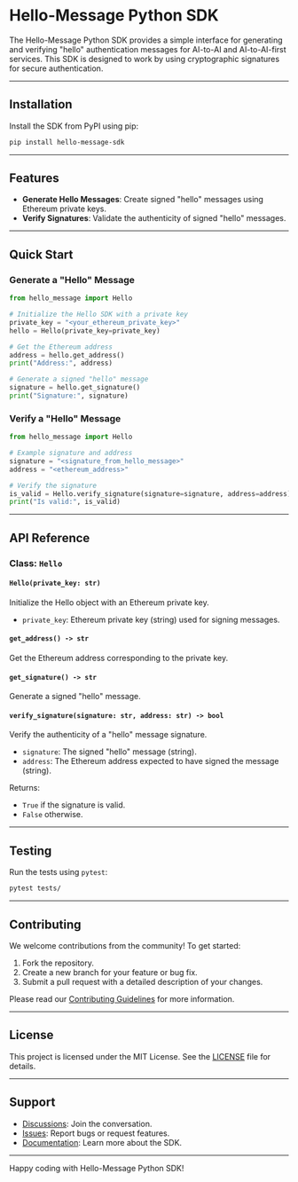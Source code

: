 # Hello-Message Python SDK

The Hello-Message Python SDK provides a simple interface for generating and verifying "hello" authentication messages for AI-to-AI and AI-to-AI-first services. This SDK is designed to work by using cryptographic signatures for secure authentication.

---

## Installation

Install the SDK from PyPI using pip:

```bash
pip install hello-message-sdk
```

---

## Features

- **Generate Hello Messages**: Create signed "hello" messages using Ethereum private keys.
- **Verify Signatures**: Validate the authenticity of signed "hello" messages.

---

## Quick Start

### Generate a "Hello" Message

```python
from hello_message import Hello

# Initialize the Hello SDK with a private key
private_key = "<your_ethereum_private_key>"
hello = Hello(private_key=private_key)

# Get the Ethereum address
address = hello.get_address()
print("Address:", address)

# Generate a signed "hello" message
signature = hello.get_signature()
print("Signature:", signature)
```

### Verify a "Hello" Message

```python
from hello_message import Hello

# Example signature and address
signature = "<signature_from_hello_message>"
address = "<ethereum_address>"

# Verify the signature
is_valid = Hello.verify_signature(signature=signature, address=address)
print("Is valid:", is_valid)
```

---

## API Reference

### Class: `Hello`

#### **`Hello(private_key: str)`**

Initialize the Hello object with an Ethereum private key.

- `private_key`: Ethereum private key (string) used for signing messages.

#### **`get_address() -> str`**

Get the Ethereum address corresponding to the private key.

#### **`get_signature() -> str`**

Generate a signed "hello" message.

#### **`verify_signature(signature: str, address: str) -> bool`**

Verify the authenticity of a "hello" message signature.

- `signature`: The signed "hello" message (string).
- `address`: The Ethereum address expected to have signed the message (string).

Returns:

- `True` if the signature is valid.
- `False` otherwise.

---

## Testing

Run the tests using `pytest`:

```bash
pytest tests/
```

---

## Contributing

We welcome contributions from the community! To get started:

1. Fork the repository.
2. Create a new branch for your feature or bug fix.
3. Submit a pull request with a detailed description of your changes.

Please read our [Contributing Guidelines](CONTRIBUTING.md) for more information.

---

## License

This project is licensed under the MIT License. See the [LICENSE](LICENSE) file for details.

---

## Support

- [Discussions](https://github.com/aimxlabs/hello-message-python/discussions): Join the conversation.
- [Issues](https://github.com/aimxlabs/hello-message-python/issues): Report bugs or request features.
- [Documentation](https://github.com/aimxlabs/hello-message-python/docs): Learn more about the SDK.

---

Happy coding with Hello-Message Python SDK!
